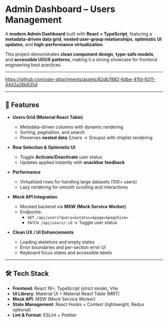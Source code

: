 # Admin Dashboard – Users Management

A **modern Admin Dashboard** built with **React + TypeScript**, featuring a **metadata-driven data grid**, **nested user-group relationships**, **optimistic UI updates**, and **high-performance virtualization**.  

This project demonstrates **clean component design**, **type-safe models**, and **accessible UI/UX patterns**, making it a strong showcase for frontend engineering best practices.  

---



https://github.com/user-attachments/assets/82db7882-6dbe-41fd-9211-44d2a28b6354




---
## 🚀 Features

- **Users Grid (Material React Table)**  
  - Metadata-driven columns with dynamic rendering  
  - Sorting, pagination, and search  
  - Preserves **nested data** (Users → Groups) with chiplist rendering  

- **Row Selection & Optimistic UI**  
  - Toggle **Activate/Deactivate** user status  
  - Updates applied instantly with **snackbar feedback**  

- **Performance**  
  - Virtualized rows for handling large datasets (100+ users)  
  - Lazy rendering for smooth scrolling and interactions  

- **Mock API Integration**  
  - Mocked backend via **MSW (Mock Service Worker)**  
  - Endpoints:  
    - `GET /api/users?query=&status=&page=&pageSize=`  
    - `PATCH /api/users/:id` → Toggle user status  

- **Clean UX / UI Enhancements**  
  - Loading skeletons and empty states  
  - Error boundaries and per-section error UI  
  - Keyboard focus states and accessible labels  

---

## 🛠️ Tech Stack

- **Frontend**: React 18+, TypeScript (strict mode), Vite  
- **UI Library**: Material UI + Material React Table (MRT)  
- **Mock API**: MSW (Mock Service Worker)  
- **State Management**: React Hooks + Context (lightweight, Redux optional)  
- **Lint & Format**: ESLint + Prettier  





